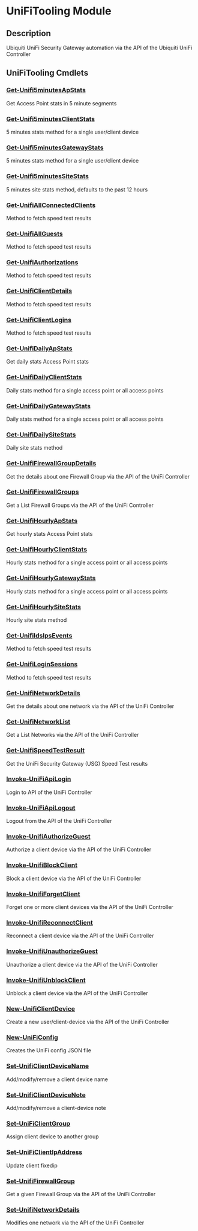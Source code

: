 ﻿---
Module Name: UniFiTooling
Module Guid: 7fff91a0-02eb-4df2-84d5-c7d3cd7f7a5d
Download Help Link: https://github.com/Enatec/UniFiTooling/raw/master/docs/README.md
Help Version: 1.0.8
Locale: en-US
---

# UniFiTooling Module
## Description
Ubiquiti UniFi Security Gateway automation via the API of the Ubiquiti UniFi Controller

## UniFiTooling Cmdlets
### [Get-Unifi5minutesApStats](Get-Unifi5minutesApStats.md)
Get Access Point stats in 5 minute segments

### [Get-Unifi5minutesClientStats](Get-Unifi5minutesClientStats.md)
5 minutes stats method for a single user/client device

### [Get-Unifi5minutesGatewayStats](Get-Unifi5minutesGatewayStats.md)
5 minutes stats method for a single user/client device

### [Get-Unifi5minutesSiteStats](Get-Unifi5minutesSiteStats.md)
5 minutes site stats method, defaults to the past 12 hours

### [Get-UnifiAllConnectedClients](Get-UnifiAllConnectedClients.md)
Method to fetch speed test results

### [Get-UnifiAllGuests](Get-UnifiAllGuests.md)
Method to fetch speed test results

### [Get-UnifiAuthorizations](Get-UnifiAuthorizations.md)
Method to fetch speed test results

### [Get-UnifiClientDetails](Get-UnifiClientDetails.md)
Method to fetch speed test results

### [Get-UnifiClientLogins](Get-UnifiClientLogins.md)
Method to fetch speed test results

### [Get-UnifiDailyApStats](Get-UnifiDailyApStats.md)
Get daily stats Access Point stats

### [Get-UnifiDailyClientStats](Get-UnifiDailyClientStats.md)
Daily stats method for a single access point or all access points

### [Get-UnifiDailyGatewayStats](Get-UnifiDailyGatewayStats.md)
Daily stats method for a single access point or all access points

### [Get-UnifiDailySiteStats](Get-UnifiDailySiteStats.md)
Daily site stats method

### [Get-UnifiFirewallGroupDetails](Get-UnifiFirewallGroupDetails.md)
Get the details about one Firewall Group via the API of the UniFi Controller

### [Get-UnifiFirewallGroups](Get-UnifiFirewallGroups.md)
Get a List Firewall Groups via the API of the UniFi Controller

### [Get-UnifiHourlyApStats](Get-UnifiHourlyApStats.md)
Get hourly stats Access Point stats

### [Get-UnifiHourlyClientStats](Get-UnifiHourlyClientStats.md)
Hourly stats method for a single access point or all access points

### [Get-UnifiHourlyGatewayStats](Get-UnifiHourlyGatewayStats.md)
Hourly stats method for a single access point or all access points

### [Get-UnifiHourlySiteStats](Get-UnifiHourlySiteStats.md)
Hourly site stats method

### [Get-UnifiIdsIpsEvents](Get-UnifiIdsIpsEvents.md)
Method to fetch speed test results

### [Get-UnifiLoginSessions](Get-UnifiLoginSessions.md)
Method to fetch speed test results

### [Get-UnifiNetworkDetails](Get-UnifiNetworkDetails.md)
Get the details about one network via the API of the UniFi Controller

### [Get-UnifiNetworkList](Get-UnifiNetworkList.md)
Get a List Networks via the API of the UniFi Controller

### [Get-UnifiSpeedTestResult](Get-UnifiSpeedTestResult.md)
Get the UniFi Security Gateway (USG) Speed Test results

### [Invoke-UniFiApiLogin](Invoke-UniFiApiLogin.md)
Login to API of the UniFi Controller

### [Invoke-UniFiApiLogout](Invoke-UniFiApiLogout.md)
Logout from the API of the UniFi Controller

### [Invoke-UnifiAuthorizeGuest](Invoke-UnifiAuthorizeGuest.md)
Authorize a client device via the API of the UniFi Controller

### [Invoke-UnifiBlockClient](Invoke-UnifiBlockClient.md)
Block a client device via the API of the UniFi Controller

### [Invoke-UnifiForgetClient](Invoke-UnifiForgetClient.md)
Forget one or more client devices via the API of the UniFi Controller

### [Invoke-UnifiReconnectClient](Invoke-UnifiReconnectClient.md)
Reconnect a client device via the API of the UniFi Controller

### [Invoke-UnifiUnauthorizeGuest](Invoke-UnifiUnauthorizeGuest.md)
Unauthorize a client device via the API of the UniFi Controller

### [Invoke-UnifiUnblockClient](Invoke-UnifiUnblockClient.md)
Unblock a client device via the API of the UniFi Controller

### [New-UnifiClientDevice](New-UnifiClientDevice.md)
Create a new user/client-device via the API of the UniFi Controller

### [New-UniFiConfig](New-UniFiConfig.md)
Creates the UniFi config JSON file

### [Set-UnifiClientDeviceName](Set-UnifiClientDeviceName.md)
Add/modify/remove a client device name

### [Set-UnifiClientDeviceNote](Set-UnifiClientDeviceNote.md)
Add/modify/remove a client-device note

### [Set-UniFiClientGroup](Set-UniFiClientGroup.md)
Assign client device to another group

### [Set-UniFiClientIpAddress](Set-UniFiClientIpAddress.md)
Update client fixedip

### [Set-UnifiFirewallGroup](Set-UnifiFirewallGroup.md)
Get a given Firewall Group via the API of the UniFi Controller

### [Set-UnifiNetworkDetails](Set-UnifiNetworkDetails.md)
Modifies one network via the API of the UniFi Controller


